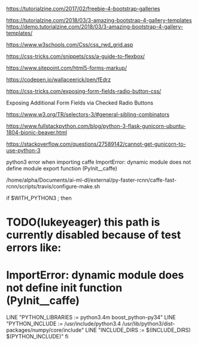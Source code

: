 https://tutorialzine.com/2017/02/freebie-4-bootstrap-galleries

https://tutorialzine.com/2018/03/3-amazing-bootstrap-4-gallery-templates
https://demo.tutorialzine.com/2018/03/3-amazing-bootstrap-4-gallery-templates/

https://www.w3schools.com/Css/css_rwd_grid.asp

https://css-tricks.com/snippets/css/a-guide-to-flexbox/

https://www.sitepoint.com/html5-forms-markup/

https://codepen.io/wallaceerick/pen/fEdrz

https://css-tricks.com/exposing-form-fields-radio-button-css/

Exposing Additional Form Fields via Checked Radio Buttons


https://www.w3.org/TR/selectors-3/#general-sibling-combinators


https://www.fullstackpython.com/blog/python-3-flask-gunicorn-ubuntu-1804-bionic-beaver.html

https://stackoverflow.com/questions/27589142/cannot-get-gunicorn-to-use-python-3


python3 error when importing caffe
ImportError: dynamic module does not define module export function (PyInit__caffe)

/home/alpha/Documents/ai-ml-dl/external/py-faster-rcnn/caffe-fast-rcnn/scripts/travis/configure-make.sh


if $WITH_PYTHON3 ; then
  # TODO(lukeyeager) this path is currently disabled because of test errors like:
  #   ImportError: dynamic module does not define init function (PyInit__caffe)
  LINE "PYTHON_LIBRARIES := python3.4m boost_python-py34"
  LINE "PYTHON_INCLUDE := /usr/include/python3.4 /usr/lib/python3/dist-packages/numpy/core/include"
  LINE "INCLUDE_DIRS := \$(INCLUDE_DIRS) \$(PYTHON_INCLUDE)"
fi